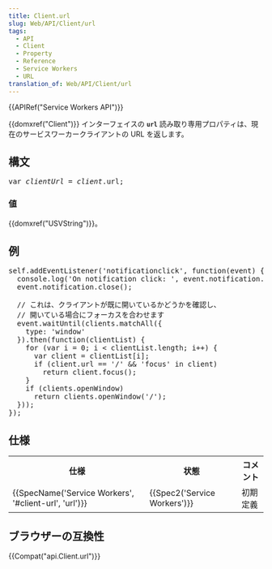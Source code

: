```yaml
---
title: Client.url
slug: Web/API/Client/url
tags:
  - API
  - Client
  - Property
  - Reference
  - Service Workers
  - URL
translation_of: Web/API/Client/url
---
```

<div>{{APIRef("Service Workers API")}}</div>

<p><span class="seoSummary">{{domxref("Client")}} インターフェイスの <strong><code>url</code></strong> 読み取り専用プロパティは、現在のサービスワーカークライアントの URL を返します。</span></p>

<h2 id="Syntax" name="Syntax">構文</h2>

<pre class="syntaxbox">var <em>clientUrl</em> = <em>client</em>.url;</pre>

<h3 id="Value" name="Value">値</h3>

<p>{{domxref("USVString")}}。</p>

<h2 id="Example" name="Example">例</h2>

<pre class="brush: js">self.addEventListener('notificationclick', function(event) {
  console.log('On notification click: ', event.notification.tag);
  event.notification.close();

  // これは、クライアントが既に開いているかどうかを確認し、
  // 開いている場合にフォーカスを合わせます
  event.waitUntil(clients.matchAll({
    type: 'window'
  }).then(function(clientList) {
    for (var i = 0; i &lt; clientList.length; i++) {
      var client = clientList[i];
      if (client.url == '/' &amp;&amp; 'focus' in client)
        return client.focus();
    }
    if (clients.openWindow)
      return clients.openWindow('/');
  }));
});</pre>

<h2 id="Specifications" name="Specifications">仕様</h2>

<table class="standard-table">
 <tbody>
  <tr>
   <th scope="col">仕様</th>
   <th scope="col">状態</th>
   <th scope="col">コメント</th>
  </tr>
  <tr>
   <td>{{SpecName('Service Workers', '#client-url', 'url')}}</td>
   <td>{{Spec2('Service Workers')}}</td>
   <td>初期定義</td>
  </tr>
 </tbody>
</table>

<h2 id="Browser_compatibility" name="Browser_compatibility">ブラウザーの互換性</h2>

<div>


<p>{{Compat("api.Client.url")}}</p>
</div>
